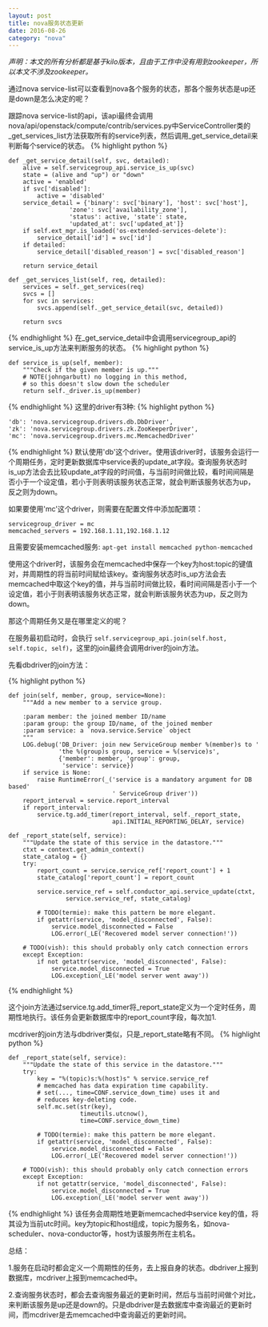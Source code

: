 ```yaml
---
layout: post
title: nova服务状态更新
date: 2016-08-26
category: "nova"
---
```


*声明：本文的所有分析都是基于kilo版本，且由于工作中没有用到zookeeper，所以本文不涉及zookeeper。*

通过nova service-list可以查看到nova各个服务的状态，那各个服务状态是up还是down是怎么决定的呢？

跟踪nova service-list的api，该api最终会调用nova/api/openstack/compute/contrib/services.py中ServiceController类的_get_services_list方法获取所有的service列表，然后调用_get_service_detail来判断每个service的状态。
{% highlight python %}

    def _get_service_detail(self, svc, detailed):
        alive = self.servicegroup_api.service_is_up(svc)
        state = (alive and "up") or "down"
        active = 'enabled'
        if svc['disabled']:
            active = 'disabled'
        service_detail = {'binary': svc['binary'], 'host': svc['host'],
                     'zone': svc['availability_zone'],
                     'status': active, 'state': state,
                     'updated_at': svc['updated_at']}
        if self.ext_mgr.is_loaded('os-extended-services-delete'):
            service_detail['id'] = svc['id']
        if detailed:
            service_detail['disabled_reason'] = svc['disabled_reason']

        return service_detail

    def _get_services_list(self, req, detailed):
        services = self._get_services(req)
        svcs = []
        for svc in services:
            svcs.append(self._get_service_detail(svc, detailed))

        return svcs

{% endhighlight %}
在_get_service_detail中会调用servicegroup_api的service_is_up方法来判断服务的状态。
{% highlight python %}

    def service_is_up(self, member):
        """Check if the given member is up."""
        # NOTE(johngarbutt) no logging in this method,
        # so this doesn't slow down the scheduler
        return self._driver.is_up(member)

{% endhighlight %}
这里的driver有3种:
{% highlight python %}

	'db': 'nova.servicegroup.drivers.db.DbDriver',
    'zk': 'nova.servicegroup.drivers.zk.ZooKeeperDriver',
    'mc': 'nova.servicegroup.drivers.mc.MemcachedDriver'

{% endhighlight %}
默认使用'db'这个driver。使用该driver时，该服务会运行一个周期任务，定时更新数据库中service表的update_at字段。查询服务状态时is_up方法会去比较update_at字段的时间值，与当前时间做比较，看时间间隔是否小于一个设定值，若小于则表明该服务状态正常，就会判断该服务状态为up，反之则为down。

如果要使用'mc'这个driver，则需要在配置文件中添加配置项：

    servicegroup_driver = mc
    memcached_servers = 192.168.1.11,192.168.1.12

且需要安装memcached服务:  `apt-get install memcached python-memcached`

使用这个driver时，该服务会在memcached中保存一个key为host:topic的键值对，并周期性的将当前时间赋给该key。查询服务状态时is_up方法会去memcached中取这个key的值，并与当前时间做比较，看时间间隔是否小于一个设定值，若小于则表明该服务状态正常，就会判断该服务状态为up，反之则为down。

那这个周期任务又是在哪里定义的呢？

在服务最初启动时，会执行 `self.servicegroup_api.join(self.host, self.topic, self)`，这里的join最终会调用driver的join方法。

先看dbdriver的join方法：

{% highlight python %}

    def join(self, member, group, service=None):
        """Add a new member to a service group.

        :param member: the joined member ID/name
        :param group: the group ID/name, of the joined member
        :param service: a `nova.service.Service` object
        """
        LOG.debug('DB_Driver: join new ServiceGroup member %(member)s to '
                  'the %(group)s group, service = %(service)s',
                  {'member': member, 'group': group,
                   'service': service})
        if service is None:
            raise RuntimeError(_('service is a mandatory argument for DB based'
                                 ' ServiceGroup driver'))
        report_interval = service.report_interval
        if report_interval:
            service.tg.add_timer(report_interval, self._report_state,
                                 api.INITIAL_REPORTING_DELAY, service)

    def _report_state(self, service):
        """Update the state of this service in the datastore."""
        ctxt = context.get_admin_context()
        state_catalog = {}
        try:
            report_count = service.service_ref['report_count'] + 1
            state_catalog['report_count'] = report_count

            service.service_ref = self.conductor_api.service_update(ctxt,
                    service.service_ref, state_catalog)

            # TODO(termie): make this pattern be more elegant.
            if getattr(service, 'model_disconnected', False):
                service.model_disconnected = False
                LOG.error(_LE('Recovered model server connection!'))

        # TODO(vish): this should probably only catch connection errors
        except Exception:
            if not getattr(service, 'model_disconnected', False):
                service.model_disconnected = True
                LOG.exception(_LE('model server went away'))

{% endhighlight %}

这个join方法通过service.tg.add_timer将_report_state定义为一个定时任务，周期性地执行。该任务会更新数据库中的report_count字段，每次加1.

mcdriver的join方法与dbdriver类似，只是_report_state略有不同。
{% highlight python %}

    def _report_state(self, service):
        """Update the state of this service in the datastore."""
        try:
            key = "%(topic)s:%(host)s" % service.service_ref
            # memcached has data expiration time capability.
            # set(..., time=CONF.service_down_time) uses it and
            # reduces key-deleting code.
            self.mc.set(str(key),
                        timeutils.utcnow(),
                        time=CONF.service_down_time)

            # TODO(termie): make this pattern be more elegant.
            if getattr(service, 'model_disconnected', False):
                service.model_disconnected = False
                LOG.error(_LE('Recovered model server connection!'))

        # TODO(vish): this should probably only catch connection errors
        except Exception:
            if not getattr(service, 'model_disconnected', False):
                service.model_disconnected = True
                LOG.exception(_LE('model server went away'))

{% endhighlight %}
该任务会周期性地更新memcached中service key的值，将其设为当前utc时间。key为topic和host组成，topic为服务名，如nova-scheduler、nova-conductor等，host为该服务所在主机名。

总结：

1.服务在启动时都会定义一个周期性的任务，去上报自身的状态。dbdriver上报到数据库，mcdriver上报到memcached中。

2.查询服务状态时，都会去查询服务最近的更新时间，然后与当前时间做个对比，来判断该服务是up还是down的。只是dbdriver是去数据库中查询最近的更新时间，而mcdriver是去memcached中查询最近的更新时间。





